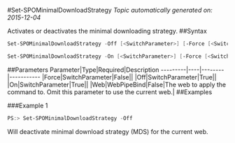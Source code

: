 #Set-SPOMinimalDownloadStrategy
*Topic automatically generated on: 2015-12-04*

Activates or deactivates the minimal downloading strategy.
##Syntax
```powershell
Set-SPOMinimalDownloadStrategy -Off [<SwitchParameter>] [-Force [<SwitchParameter>]] [-Web <WebPipeBind>]
```


```powershell
Set-SPOMinimalDownloadStrategy -On [<SwitchParameter>] [-Force [<SwitchParameter>]] [-Web <WebPipeBind>]
```


##Parameters
Parameter|Type|Required|Description
---------|----|--------|-----------
|Force|SwitchParameter|False||
|Off|SwitchParameter|True||
|On|SwitchParameter|True||
|Web|WebPipeBind|False|The web to apply the command to. Omit this parameter to use the current web.|
##Examples

###Example 1
```powershell
PS:> Set-SPOMinimalDownloadStrategy -Off
```
Will deactivate minimal download strategy (MDS) for the current web.
